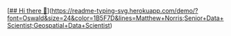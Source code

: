 [[## Hi there 👋](https://readme-typing-svg.herokuapp.com/demo/?font=Oswald&size=24&color=1B5F7D&lines=Matthew+Norris;Senior+Data+Scientist;Geospatial+Data+Scientist)](https://readme-typing-svg.herokuapp.com/demo/?font=Oswald&size=24&color=1B5F7D&lines=Matthew+Norris;Senior+Data+Scientist;Geospatial+Data+Scientist)

<!--
**mdnorris/mdnorris** is a ✨ _special_ ✨ repository because its `README.md` (this file) appears on your GitHub profile.

Here are some ideas to get you started:

- 🔭 I’m currently working on ...
- 🌱 I’m currently learning ...
- 👯 I’m looking to collaborate on ...
- 🤔 I’m looking for help with ...
- 💬 Ask me about ...
- 📫 How to reach me: ...
- 😄 Pronouns: ...
- ⚡ Fun fact: ...
-->
